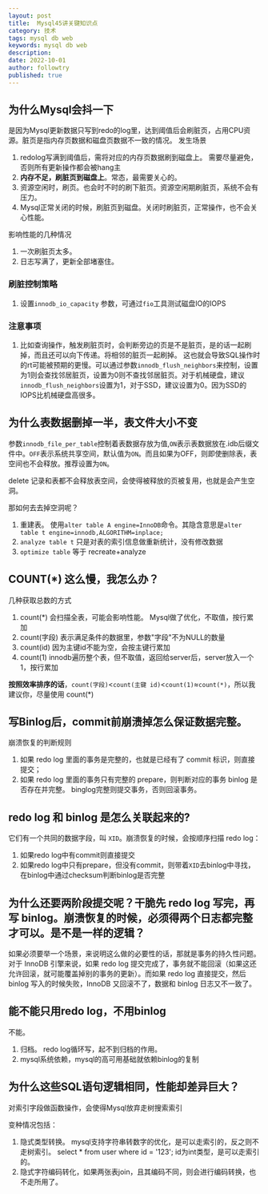 ```yaml
---
layout: post
title:  Mysql45讲关键知识点
category: 技术
tags: mysql db web
keywords: mysql db web
description: 
date: 2022-10-01
author: followtry
published: true
---
```



## 为什么Mysql会抖一下

是因为Mysql更新数据只写到redo的log里，达到阈值后会刷脏页，占用CPU资源。脏页是指内存页数据和磁盘页数据不一致的情况。
发生场景
1. redolog写满到阈值后，需将对应的内存页数据刷到磁盘上。 需要尽量避免，否则所有更新操作都会被hang主
2. **内存不足，刷脏页到磁盘上**。常态，最需要关心的。
3. 资源空闲时，刷页。也会时不时的刷下脏页。资源空闲期刷脏页，系统不会有压力。
4. Mysql正常关闭的时候，刷脏页到磁盘。关闭时刷脏页，正常操作，也不会关心性能。

影响性能的几种情况
1. 一次刷脏页太多。
2. 日志写满了，更新全部堵塞住。

### 刷脏控制策略

1. 设置`innodb_io_capacity` 参数，可通过`fio`工具测试磁盘IO的IOPS


### 注意事项
1. 比如查询操作，触发刷脏页时，会判断旁边的页是不是脏页，是的话一起刷掉，而且还可以向下传递。将相邻的脏页一起刷掉。 这也就会导致SQL操作时的rt可能被预期的更慢。可以通过参数`innodb_flush_neighbors`来控制，设置为1则会查找邻居脏页，设置为0则不查找邻居脏页。对于机械硬盘，建议`innodb_flush_neighbors`设置为1，对于SSD，建议设置为0。因为SSD的IOPS比机械硬盘高很多。


## 为什么表数据删掉一半，表文件大小不变

参数`innodb_file_per_table`控制着表数据存放为值,`ON`表示表数据放在.idb后缀文件中。`OFF`表示系统共享空间，默认值为`ON`。而且如果为OFF，则即使删除表，表空间也不会释放。推荐设置为`ON`。

delete 记录和表都不会释放表空间，会使得被释放的页被复用，也就是会产生空洞。

那如何去去掉空洞呢？

1. 重建表。 使用`alter table A engine=InnoDB`命令。其隐含意思是`alter table t engine=innodb,ALGORITHM=inplace;`
2. `analyze table t` 只是对表的索引信息做重新统计，没有修改数据
3. `optimize table` 等于 recreate+analyze

## COUNT(*) 这么慢，我怎么办？

几种获取总数的方式
1. count(*) 会扫描全表，可能会影响性能。 Mysql做了优化，不取值，按行累加
2. count(字段) 表示满足条件的数据里，参数"字段"不为NULL的数量
3. count(id) 因为主键id不能为空，会按主键行累加
4. count(1)  innodb遍历整个表，但不取值，返回给server后，server放入一个1，按行累加


**按照效率排序的话**，`count(字段)`<`count(主键 id)`<`count(1)`≈`count(*)`，所以我建议你，尽量使用 count(*)

## 写Binlog后，commit前崩溃掉怎么保证数据完整。

崩溃恢复的判断规则
1. 如果 redo log 里面的事务是完整的，也就是已经有了 commit 标识，则直接提交；
2. 如果 redo log 里面的事务只有完整的 prepare，则判断对应的事务 binlog 是否存在并完整。 binglog完整则提交事务，否则回滚事务。


## redo log 和 binlog 是怎么关联起来的?

它们有一个共同的数据字段，叫 `XID`。崩溃恢复的时候，会按顺序扫描 redo log：
1. 如果redo log中有commit则直接提交
2. 如果redo log中只有prepare，但没有commit，则带着`XID`去binlog中寻找，在binlog中通过checksum判断binlog是否完整

## 为什么还要两阶段提交呢？干脆先 redo log 写完，再写 binlog。崩溃恢复的时候，必须得两个日志都完整才可以。是不是一样的逻辑？

如果必须要举一个场景，来说明这么做的必要性的话，那就是事务的持久性问题。对于 InnoDB 引擎来说，如果 redo log 提交完成了，事务就不能回滚（如果这还允许回滚，就可能覆盖掉别的事务的更新）。而如果 redo log 直接提交，然后 binlog 写入的时候失败，InnoDB 又回滚不了，数据和 binlog 日志又不一致了。

## 能不能只用redo log，不用binlog

不能。

1. 归档。 redo log循环写，起不到归档的作用。
2. mysql系统依赖，mysql的高可用基础就依赖binlog的复制

## 为什么这些SQL语句逻辑相同，性能却差异巨大？

对索引字段做函数操作，会使得Mysql放弃走树搜索索引

变种情况包括： 
1. 隐式类型转换。 mysql支持字符串转数字的优化，是可以走索引的，反之则不走树索引。
   select * from user where id = '123'; id为int类型，是可以走索引的。
2. 隐式字符编码转化，如果两张表join，且其编码不同，则会进行编码转换，也不走所用了。

